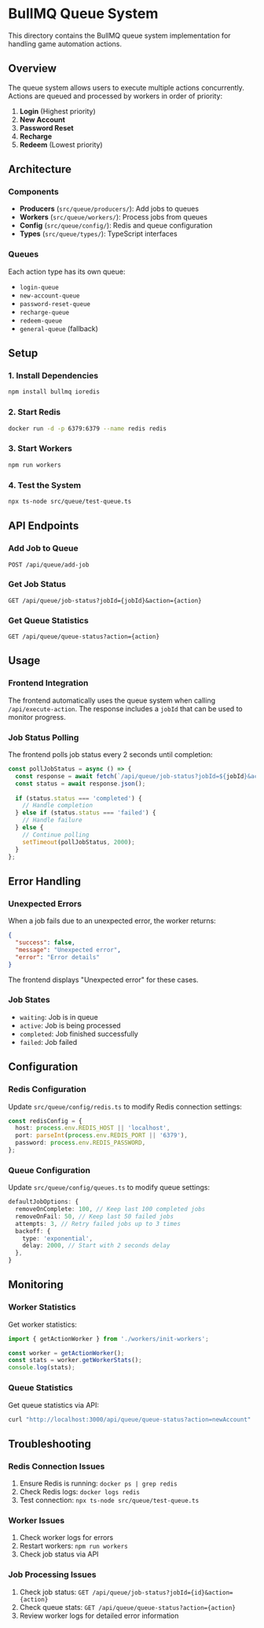 # BullMQ Queue System

This directory contains the BullMQ queue system implementation for handling game automation actions.

## Overview

The queue system allows users to execute multiple actions concurrently. Actions are queued and processed by workers in order of priority:

1. **Login** (Highest priority)
2. **New Account**
3. **Password Reset**
4. **Recharge**
5. **Redeem** (Lowest priority)

## Architecture

### Components

- **Producers** (`src/queue/producers/`): Add jobs to queues
- **Workers** (`src/queue/workers/`): Process jobs from queues
- **Config** (`src/queue/config/`): Redis and queue configuration
- **Types** (`src/queue/types/`): TypeScript interfaces

### Queues

Each action type has its own queue:
- `login-queue`
- `new-account-queue`
- `password-reset-queue`
- `recharge-queue`
- `redeem-queue`
- `general-queue` (fallback)

## Setup

### 1. Install Dependencies

```bash
npm install bullmq ioredis
```

### 2. Start Redis

```bash
docker run -d -p 6379:6379 --name redis redis
```

### 3. Start Workers

```bash
npm run workers
```

### 4. Test the System

```bash
npx ts-node src/queue/test-queue.ts
```

## API Endpoints

### Add Job to Queue
```
POST /api/queue/add-job
```

### Get Job Status
```
GET /api/queue/job-status?jobId={jobId}&action={action}
```

### Get Queue Statistics
```
GET /api/queue/queue-status?action={action}
```

## Usage

### Frontend Integration

The frontend automatically uses the queue system when calling `/api/execute-action`. The response includes a `jobId` that can be used to monitor progress.

### Job Status Polling

The frontend polls job status every 2 seconds until completion:

```typescript
const pollJobStatus = async () => {
  const response = await fetch(`/api/queue/job-status?jobId=${jobId}&action=${action}`);
  const status = await response.json();
  
  if (status.status === 'completed') {
    // Handle completion
  } else if (status.status === 'failed') {
    // Handle failure
  } else {
    // Continue polling
    setTimeout(pollJobStatus, 2000);
  }
};
```

## Error Handling

### Unexpected Errors

When a job fails due to an unexpected error, the worker returns:

```json
{
  "success": false,
  "message": "Unexpected error",
  "error": "Error details"
}
```

The frontend displays "Unexpected error" for these cases.

### Job States

- `waiting`: Job is in queue
- `active`: Job is being processed
- `completed`: Job finished successfully
- `failed`: Job failed

## Configuration

### Redis Configuration

Update `src/queue/config/redis.ts` to modify Redis connection settings:

```typescript
const redisConfig = {
  host: process.env.REDIS_HOST || 'localhost',
  port: parseInt(process.env.REDIS_PORT || '6379'),
  password: process.env.REDIS_PASSWORD,
};
```

### Queue Configuration

Update `src/queue/config/queues.ts` to modify queue settings:

```typescript
defaultJobOptions: {
  removeOnComplete: 100, // Keep last 100 completed jobs
  removeOnFail: 50, // Keep last 50 failed jobs
  attempts: 3, // Retry failed jobs up to 3 times
  backoff: {
    type: 'exponential',
    delay: 2000, // Start with 2 seconds delay
  },
}
```

## Monitoring

### Worker Statistics

Get worker statistics:

```typescript
import { getActionWorker } from './workers/init-workers';

const worker = getActionWorker();
const stats = worker.getWorkerStats();
console.log(stats);
```

### Queue Statistics

Get queue statistics via API:

```bash
curl "http://localhost:3000/api/queue/queue-status?action=newAccount"
```

## Troubleshooting

### Redis Connection Issues

1. Ensure Redis is running: `docker ps | grep redis`
2. Check Redis logs: `docker logs redis`
3. Test connection: `npx ts-node src/queue/test-queue.ts`

### Worker Issues

1. Check worker logs for errors
2. Restart workers: `npm run workers`
3. Check job status via API

### Job Processing Issues

1. Check job status: `GET /api/queue/job-status?jobId={id}&action={action}`
2. Check queue stats: `GET /api/queue/queue-status?action={action}`
3. Review worker logs for detailed error information 